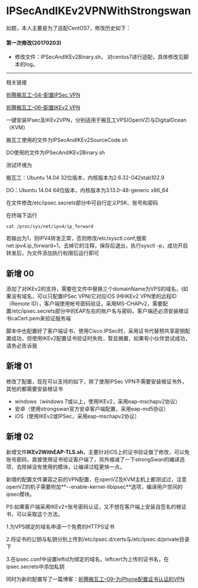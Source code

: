 # IPSecAndIKEv2VPNWithStrongswan

如题，本人主要是为了适配CentOS7，修改历史如下：

#### 第一次修改(20170203) 
- 修改文件：IPSecAndIKEv2Binary.sh， 对centos7进行适配，具体修改见脚本的log。

--- 
相关链接

[折腾搬瓦工–04–配置IPSec VPN](https://wbuntu.com/?p=224)

[折腾搬瓦工–06–配置IKEv2 VPN](https://wbuntu.com/?p=323)

一键安装IPsec及IKEv2VPN，分别适用于搬瓦工VPS(OpenVZ)与DigitalOcean（KVM）

搬瓦工使用的文件为IPSecAndIKEv2SourceCode.sh

DO使用的文件为IPSecAndIKEv2Binary.sh

测试环境为

搬瓦工：Ubuntu 14.04 32位版本，内核版本为2.6.32-042stab102.9

DO：Ubuntu 14.04 64位版本，内核版本为3.13.0-48-generic x86_64

在文件修改/etc/ipsec.secrets部分中可自行定义PSK、账号和密码

在终端下运行

    cat /proc/sys/net/ipv4/ip_forward

若输出为1，则IPV4转发正常，否则修改/etc/sysctl.conf,搜索net.ipv4.ip_forward=1，去掉它的注释，保存后退出，执行sysctl -p，成功开启转发后，为文件添加执行权限后运行即可

## 新增 00
添加了对IKEv2的支持，需要在文件中替换三个domainName为VPS的域名，(如果没有域名，可以只配置IPSec VPN)它对应iOS 9中IKEv2 VPN里的远程ID（Remote ID），客户端使用帐号密码验证，采用MS-CHAPv2，需要配置/etc/ipsec.secrets部分中的EAP左右的账户名与密码，客户端还必须安装根证书caCert.pem来验证服务端

脚本中也配置好了客户端证书，使用Cisco IPSec时，采用证书代替预共享密钥配置成功，但使用IKEv2配置证书验证时失败，暂且搁置，如果有小伙伴尝试成功，请务必告诉我

## 新增 01

修改了配置，现在可以支持的如下，除了使用IPSec VPN不需要安装根证书外，其他的都需要安装根证书

 * windows（windows 7或以上，使用IKEv2，采用eap-mschapv2协议）
 * 安卓（使用strongswan官方安卓客户端配置，采用eap-md5协议）
 * iOS（使用IKEv2或IPSec，采用eap-mschapv2协议）

## 新增 02

新增文件**IKEv2WithEAP-TLS.sh**，主要针对iOS上的证书验证做了修改，可以免账号密码，直接使用证书验证客户端了，另外缩减了一下strongSwan的编译选项，去除掉没有使用的模块，让编译过程更快一点。

新增的配置文件兼容之前的VPN配置，在openVZ及KVM主机上都测试过，注意openVZ的机子需要附加**--enable-kernel-libipsec**选项，编译用户空间的ipsec模块。

PS:如果客户端采用IKEv2+账号密码认证，又不想在客户端上安装自签名的根证书，可以采取这个方法。

1.为VPS绑定的域名申请一个免费的HTTPS证书

2.将证书的公钥与私钥分别上传到/etc/ipsec.d/certs与/etc/ipsec.d/private目录下

3.在ipsec.conf中设置leftid为绑定的域名，leftcert为上传的证书名，在ipsec.secrets中添加私钥

同时为新的配置写了一篇博客：[折腾搬瓦工–09–为iPhone配置证书认证的VPN](https://wbuntu.com/?p=499)

